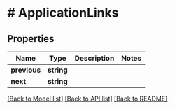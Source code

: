 # # ApplicationLinks

## Properties

Name | Type | Description | Notes
------------ | ------------- | ------------- | -------------
**previous** | **string** |  |
**next** | **string** |  |

[[Back to Model list]](../../README.md#models) [[Back to API list]](../../README.md#endpoints) [[Back to README]](../../README.md)
